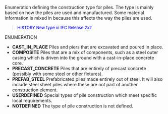 ﻿Enumeration defining the construction type for piles. The type is mainly based on how the piles are used and manufactured. Some material information is mixed in because this affects the way the piles are used.

> <font color="#0000FF" size="-1"> HISTORY New type in IFC Release 2x2
		  </font>
>

ENUMERATION

* **CAST_IN_PLACE** Piles and piers that are excavated and poured in place. 
* **COMPOSITE** Piles that are a mix of components, such as a steel outer casing which is driven into the ground with a cast-in-place concrete core. 
* **PRECAST_CONCRETE** Piles that are entirely of precast concrete (possibly with some steel or other fixtures). 
* **PREFAB_STEEL** Prefabricated piles made entirely out of steel. It will also include steel sheet piles where these are not part of another construction element. 
* **USERDEFINED** Special types of pile construction which meet specific local requirements. 
* **NOTDEFINED** The type of pile construction is not defined.